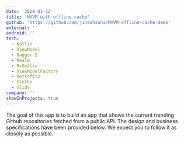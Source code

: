 ```yaml
---
date: '2020-01-12'
title: 'MVVM with offline cache'
github: 'https://github.com/jineshsoni/MVVM-offline-cache-demo'
external: ''
android: ''
tech:
  - Kotlin
  - ViewModel
  - Dagger 2
  - Realm
  - RxKotlin
  - ViewModelFactory
  - Retrofit2
  - Stetho
  - Glide
company: ''
showInProjects: true
---
```


The goal of this app is to build an app that shows the current trending Github repositories fetched from a public API. The design and business specifications have been provided below. We expect you to follow it as closely as possible.
